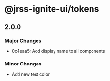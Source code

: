 # @jrss-ignite-ui/tokens

## 2.0.0

### Major Changes

- 0c4eaa5: Add display name to all components

### Minor Changes

- Add new test color
